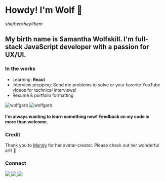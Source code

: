# Howdy! I'm Wolf 🐺 
_she/her/they/them_

## My birth name is Samantha Wolfskill. I'm full-stack JavaScript developer with a passion for UX/UI.

### In the works

- Learning: **React**
- Interview prepping: Send me problems to solve or your favorite YouTube videos for technical interviews!
- Resume & portfolio formatting

<img align="center" src="https://github-readme-stats.vercel.app/api?username=wolfgarb&show_icons=true&locale=en&theme=dark" alt="wolfgarb" />

<img align="center" src="https://github-readme-stats.vercel.app/api/top-langs?username=wolfgarb&show_icons=true&locale=en&layout=compact&theme=dark" alt="wolfgarb" />

#### I'm always wanting to learn something new! Feedback on my code is more than welcome.

### Credit
Thank you to [Mandy](https://ummmmandy.tumblr.com/) for her avatar-creator. 
Please check out her wonderful art! 🌙

### Connect
<a href="mailto:sraewolfskill@gmail.com">
  <img src="https://img.shields.io/badge/Gmail-D14836?style=for-the-badge&logo=gmail&logoColor=white" />
 </a>
<a href="https://www.linkedin.com/in/srwolfskill">
  <img src="https://img.shields.io/badge/LinkedIn-0077B5?style=for-the-badge&logo=linkedin&logoColor=white" />
 </a>
<a href

![](https://dcbadge.vercel.app/api/shield/746823093468790785?compact=true)


